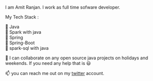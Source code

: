 I am Amit Ranjan. I work as full time sofware developer. 

My Tech Stack : 

:tada: Java <br/>
:tada: Spark with java<br/>
:tada: Spring<br/>
:tada: Spring-Boot<br/>
:tada: spark-sql with java

👯 I can collaborate on any open source java projects on holidays and weekends. If you need any help that is :smiley: <br/>


📫 you can reach me out on my [twitter](https://twitter.com/amitranjan4892) account.

<!--
**amitranjan53/amitranjan53** is a ✨ _special_ ✨ repository because its `README.md` (this file) appears on your GitHub profile.

Here are some ideas to get you started:

- 🔭 I’m currently working on ...
- 🌱 I’m currently learning ...
- 👯 I’m looking to collaborate on ...
- 🤔 I’m looking for help with ...
- 💬 Ask me about ...
- 📫 How to reach me: ...
- 😄 Pronouns: ...
- ⚡ Fun fact: ...
-->
